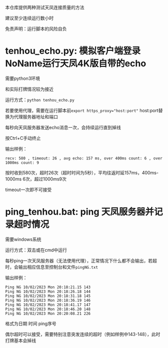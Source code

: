 本仓库提供两种测试天凤连接质量的方法

建议至少连续运行数小时

免责声明：运行脚本的风险自负

# tenhou_echo.py: 模拟客户端登录NoName运行天凤4K版自带的echo

需要python3环境

和实际打牌情况较为接近

运行方式：`python tenhou_echo.py`

若要使用代理，需要在运行脚本前`export https_proxy="host:port"` host:port替换为代理服务器地址和端口

每秒向天凤服务器发送echo消息一次，会持续运行直到掉线

按Ctrl+C手动终止

输出样例：

`recv: 580 , timeout: 26 , avg echo: 157 ms, over 400ms count: 6 , over 1000ms count: 9`

按时收到580次，超时26次（超时时间为5秒），平均往返时延157ms，400ms-1000ms 6次，超过1000ms9次

timeout一次即不可接受

# ping_tenhou.bat: ping 天凤服务器并记录超时情况

需要windows系统

运行方式：双击或在cmd中运行

每秒ping一次天凤服务器（无法使用代理），正常情况下什么都不会输出，若超时，会输出相应信息至控制台和文件`pingNG.txt`

输出样例：

```
Ping NG 10/02/2023 Mon 20:18:21.15 143 
Ping NG 10/02/2023 Mon 20:18:26.18 144 
Ping NG 10/02/2023 Mon 20:18:31.18 145 
Ping NG 10/02/2023 Mon 20:18:36.19 146 
Ping NG 10/02/2023 Mon 20:18:41.17 147 
Ping NG 10/02/2023 Mon 20:18:46.20 148 
Ping NG 10/02/2023 Mon 20:20:08.21 226 
```

格式为日期 时间 ping序号

偶尔超时可以接受，需要特别注意突发连续的超时（例如样例中143-148），此时打牌基本会掉线

